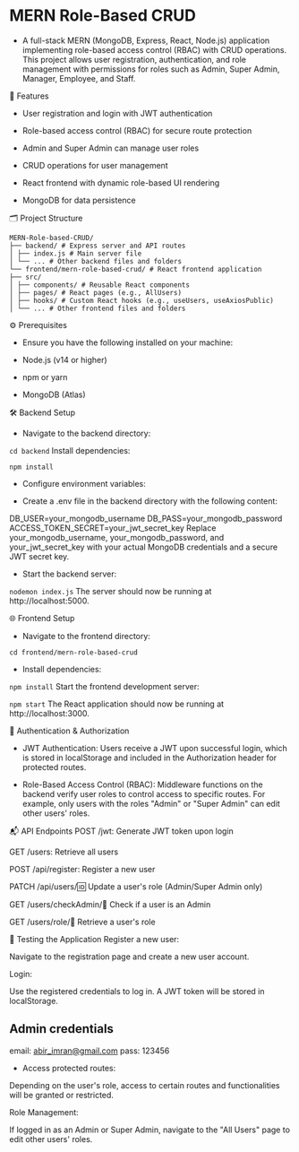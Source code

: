 # MERN Role-Based CRUD

- A full-stack MERN (MongoDB, Express, React, Node.js) application implementing role-based access control (RBAC) with CRUD operations. This project allows user registration, authentication, and role management with permissions for roles such as Admin, Super Admin, Manager, Employee, and Staff.

🚀 Features

- User registration and login with JWT authentication

- Role-based access control (RBAC) for secure route protection

- Admin and Super Admin can manage user roles

- CRUD operations for user management

- React frontend with dynamic role-based UI rendering

- MongoDB for data persistence

🗂️ Project Structure

```
MERN-Role-based-CRUD/
├── backend/ # Express server and API routes
│ ├── index.js # Main server file
│ └── ... # Other backend files and folders
└── frontend/mern-role-based-crud/ # React frontend application
├── src/
│ ├── components/ # Reusable React components
│ ├── pages/ # React pages (e.g., AllUsers)
│ ├── hooks/ # Custom React hooks (e.g., useUsers, useAxiosPublic)
│ └── ... # Other frontend files and folders
```

⚙️ Prerequisites

- Ensure you have the following installed on your machine:

- Node.js (v14 or higher)

- npm or yarn

- MongoDB (Atlas)

🛠️ Backend Setup

- Navigate to the backend directory:

`cd backend`
Install dependencies:

`npm install`

- Configure environment variables:

- Create a .env file in the backend directory with the following content:

DB_USER=your_mongodb_username
DB_PASS=your_mongodb_password
ACCESS_TOKEN_SECRET=your_jwt_secret_key
Replace your_mongodb_username, your_mongodb_password, and your_jwt_secret_key with your actual MongoDB credentials and a secure JWT secret key.

- Start the backend server:

`nodemon index.js`
The server should now be running at http://localhost:5000.

🌐 Frontend Setup

- Navigate to the frontend directory:

`cd frontend/mern-role-based-crud`

- Install dependencies:

`npm install`
Start the frontend development server:

`npm start`
The React application should now be running at http://localhost:3000.

🔐 Authentication & Authorization

- JWT Authentication: Users receive a JWT upon successful login, which is stored in localStorage and included in the Authorization header for protected routes.

- Role-Based Access Control (RBAC): Middleware functions on the backend verify user roles to control access to specific routes. For example, only users with the roles "Admin" or "Super Admin" can edit other users' roles.

📬 API Endpoints
POST /jwt: Generate JWT token upon login

GET /users: Retrieve all users

POST /api/register: Register a new user

PATCH /api/users/:id: Update a user's role (Admin/Super Admin only)

GET /users/checkAdmin/:email: Check if a user is an Admin

GET /users/role/:email: Retrieve a user's role

🧪 Testing the Application
Register a new user:

Navigate to the registration page and create a new user account.

Login:

Use the registered credentials to log in. A JWT token will be stored in localStorage.

## Admin credentials

email: abir_imran@gmail.com
pass: 123456

- Access protected routes:

Depending on the user's role, access to certain routes and functionalities will be granted or restricted.

Role Management:

If logged in as an Admin or Super Admin, navigate to the "All Users" page to edit other users' roles.
